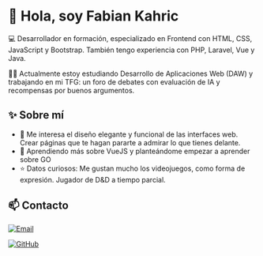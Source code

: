 # 👋 Hola, soy Fabian Kahric

 💻 Desarrollador en formación, especializado en Frontend con HTML, CSS, JavaScript y Bootstrap. También tengo experiencia con PHP, Laravel, Vue  y Java.

👨‍🎓 Actualmente estoy estudiando Desarrollo de Aplicaciones Web (DAW) y trabajando en mi TFG: un foro de debates con evaluación de IA y recompensas por buenos argumentos.

## ✨ Sobre mí

- 👀 Me interesa el diseño elegante y funcional de las interfaces web. Crear páginas que te hagan pararte a admirar lo que tienes delante.
- 🌱 Aprendiendo más sobre VueJS y planteándome empezar a aprender sobre GO
- ⭐ Datos curiosos: Me gustan mucho los videojuegos, como forma de expresión. Jugador de D&D a tiempo parcial.

## 📫 Contacto

[![Email](https://img.shields.io/badge/Email-Dale%20click!-181717?style=for-the-badge&logo=gmail&logoColor=white)](mailto:devfabk@gmail.com)


[![GitHub](https://img.shields.io/badge/GitHub-DevFabK-181717?style=for-the-badge&logo=github)](https://github.com/DevFabK)
